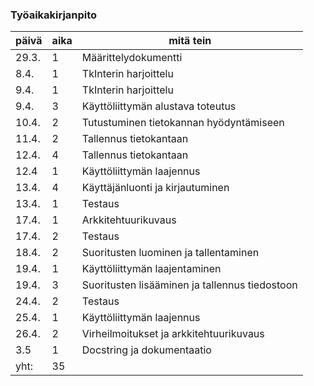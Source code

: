 ### Työaikakirjanpito

 päivä | aika | mitä tein 
-------|------|--------
29.3.|1|Määrittelydokumentti
8.4.|1|TkInterin harjoittelu
9.4.|1|TkInterin harjoittelu
9.4.|3|Käyttöliittymän alustava toteutus
10.4.|2|Tutustuminen tietokannan hyödyntämiseen
11.4.|2|Tallennus tietokantaan
12.4.|4|Tallennus tietokantaan
12.4|1|Käyttöliittymän laajennus
13.4.|4|Käyttäjänluonti ja kirjautuminen
13.4.|1|Testaus
17.4.|1|Arkkitehtuurikuvaus
17.4.|2|Testaus
18.4.|2|Suoritusten luominen ja tallentaminen
19.4.|1|Käyttöliittymän laajentaminen
19.4.|3|Suoritusten lisääminen ja tallennus tiedostoon
24.4.|2|Testaus
25.4.|1|Käyttöliittymän laajennus
26.4.|2|Virheilmoitukset ja arkkitehtuurikuvaus
3.5|1|Docstring ja dokumentaatio
yht:|35|
